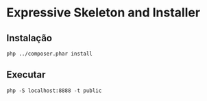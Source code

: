 # Expressive Skeleton and Installer

## Instalação

    php ../composer.phar install

## Executar

    php -S localhost:8888 -t public
